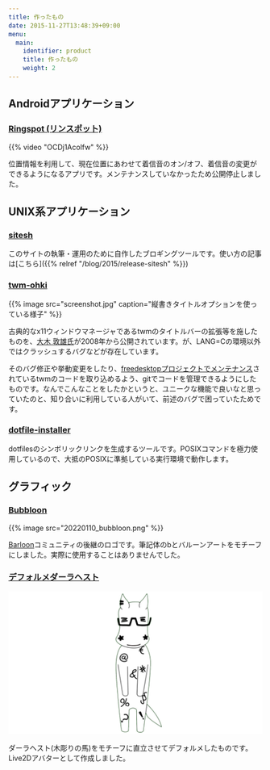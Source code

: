 ```yaml
---
title: 作ったもの
date: 2015-11-27T13:48:39+09:00
menu:
  main:
    identifier: product
    title: 作ったもの
    weight: 2
---
```


## Androidアプリケーション

### [Ringspot (リンスポット)](https://play.google.com/store/apps/details?id=jp.techinstitute.tiad1401313.ringspot)

{{% video "OCDj1Acolfw" %}}

位置情報を利用して、現在位置にあわせて着信音のオン/オフ、着信音の変更ができるようになるアプリです。メンテナンスしていなかったため公開停止しました。

## UNIX系アプリケーション

### [sitesh](https://github.com/knokmki612/sitesh)

このサイトの執筆・運用のために自作したブロギングツールです。使い方の記事は[こちら]({{% relref "/blog/2015/release-sitesh" %}})

### [twm-ohki](https://github.com/knokmki612/twm-ohki)

{{% image src="screenshot.jpg" caption="縦書きタイトルオプションを使っている様子" %}}

古典的なx11ウィンドウマネージャであるtwmのタイトルバーの拡張等を施したものを、[大木 敦雄氏](http://www2.gssm.otsuka.tsukuba.ac.jp/staff/ohki/)が2008年から公開されています。が、LANG=Cの環境以外ではクラッシュするバグなどが存在しています。

そのバグ修正や挙動変更をしたり、[freedesktopプロジェクトでメンテナンス](https://cgit.freedesktop.org/xorg/app/twm/)されているtwmのコードを取り込めるよう、gitでコードを管理できるようにしたものです。なんでこんなことをしたかというと、ユニークな機能で良いなと思っていたのと、知り合いに利用している人がいて、前述のバグで困っていたためです。

### [dotfile-installer](https://github.com/knokmki612/dotfile-installer)

dotfilesのシンボリックリンクを生成するツールです。POSIXコマンドを極力使用しているので、大抵のPOSIXに準拠している実行環境で動作します。

## グラフィック

### [Bubbloon](https://www.figma.com/file/Lmust85X157jHwUAUXS7ql/Bubbloon)

{{% image src="20220110_bubbloon.png" %}}

[Barloon](https://barloon.jp/)コミュニティの後継のロゴです。筆記体のbとバルーンアートをモチーフにしました。実際に使用することはありませんでした。

### [デフォルメダーラヘスト](https://github.com/knokmki612/vtuber/tree/main/%E3%83%87%E3%83%95%E3%82%A9%E3%83%AB%E3%83%A1%E3%83%80%E3%83%BC%E3%83%A9%E3%83%98%E3%82%B9%E3%83%88)

![立ち絵](https://raw.githubusercontent.com/knokmki612/vtuber/main/%E7%AB%8B%E3%81%A1%E7%B5%B5/%E7%AB%8B%E3%81%A1%E7%B5%B5.png)

ダーラヘスト(木彫りの馬)をモチーフに直立させてデフォルメしたものです。Live2Dアバターとして作成しました。
